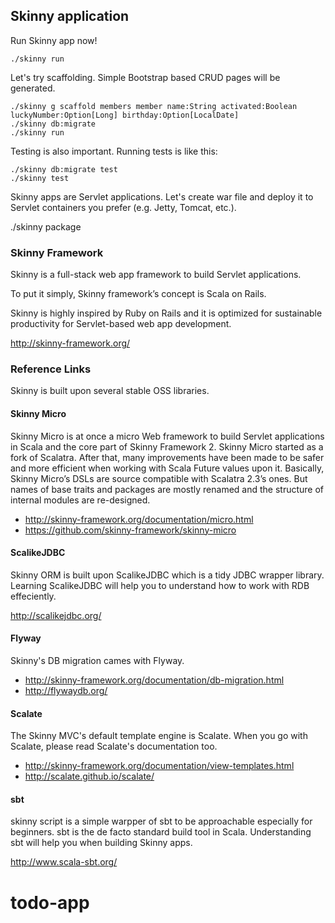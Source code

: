 ## Skinny application

Run Skinny app now!

    ./skinny run

Let's try scaffolding. Simple Bootstrap based CRUD pages will be generated.

    ./skinny g scaffold members member name:String activated:Boolean luckyNumber:Option[Long] birthday:Option[LocalDate]
    ./skinny db:migrate
    ./skinny run

Testing is also important. Running tests is like this:

    ./skinny db:migrate test
    ./skinny test

Skinny apps are Servlet applications. Let's create war file and deploy it to Servlet containers you prefer (e.g. Jetty, Tomcat, etc.).

   ./skinny package

### Skinny Framework

Skinny is a full-stack web app framework to build Servlet applications.

To put it simply, Skinny framework’s concept is Scala on Rails.

Skinny is highly inspired by Ruby on Rails and it is optimized for sustainable productivity for Servlet-based web app development.

http://skinny-framework.org/

### Reference Links

Skinny is built upon several stable OSS libraries.

#### Skinny Micro

Skinny Micro is at once a micro Web framework to build Servlet applications in Scala and the core part of Skinny Framework 2.
Skinny Micro started as a fork of Scalatra. After that, many improvements have been made to be safer and more efficient when working with Scala Future values upon it.
Basically, Skinny Micro’s DSLs are source compatible with Scalatra 2.3’s ones. But names of base traits and packages are mostly renamed and the structure of internal modules are re-designed.

- http://skinny-framework.org/documentation/micro.html
- https://github.com/skinny-framework/skinny-micro

#### ScalikeJDBC

Skinny ORM is built upon ScalikeJDBC which is a tidy JDBC wrapper library.
Learning ScalikeJDBC will help you to understand how to work with RDB effeciently.

http://scalikejdbc.org/

#### Flyway

Skinny's DB migration cames with Flyway.

- http://skinny-framework.org/documentation/db-migration.html
- http://flywaydb.org/

#### Scalate

The Skinny MVC's default template engine is Scalate.
When you go with Scalate, please read Scalate's documentation too.

- http://skinny-framework.org/documentation/view-templates.html
- http://scalate.github.io/scalate/

#### sbt

skinny script is a simple warpper of sbt to be approachable especially for beginners.
sbt is the de facto standard build tool in Scala. Understanding sbt will help you when building Skinny apps.

http://www.scala-sbt.org/

# todo-app
